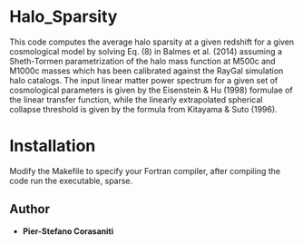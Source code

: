 # Halo_Sparsity

This code computes the average halo sparsity at a given redshift for a given cosmological model by solving Eq. (8) in Balmes et al. (2014) assuming a Sheth-Tormen parametrization of the halo mass function at M500c and M1000c masses which has been calibrated against the RayGal simulation halo catalogs. The input linear matter power spectrum for a given set of cosmological parameters is given by the Eisenstein & Hu (1998) formulae of the linear transfer function, while the linearly extrapolated spherical collapse threshold is given by the formula from Kitayama & Suto (1996). 

# Installation

Modify the Makefile to specify your Fortran compiler, after compiling the code run the executable, sparse.

## Author

* **Pier-Stefano Corasaniti**

